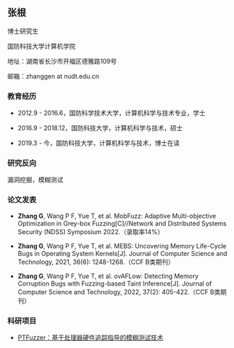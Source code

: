 ## 张根

博士研究生

国防科技大学计算机学院

地址：湖南省长沙市开福区德雅路109号

邮箱：zhanggen at nudt.edu.cn

### 教育经历

- 2012.9 - 2016.6，国防科学技术大学，计算机科学与技术专业，学士

- 2016.9 - 2018.12，国防科技大学，计算机科学与技术，硕士

- 2019.3 - 今，国防科技大学，计算机科学与技术，博士在读

### 研究反向

漏洞挖掘，模糊测试

### 论文发表

- **Zhang G**, Wang P F, Yue T, et al. MobFuzz: Adaptive Multi-objective Optimization in Grey-box Fuzzing[C]//Network and Distributed Systems Security (NDSS) Symposium 2022.（录取率14%）

- **Zhang G**, Wang P F, Yue T, et al. MEBS: Uncovering Memory Life-Cycle Bugs in Operating System Kernels[J]. Journal of Computer Science and Technology, 2021, 36(6): 1248-1268.（CCF B类期刊）

- **Zhang G**, Wang P F, Yue T, et al. ovAFLow: Detecting Memory Corruption Bugs with Fuzzing-based Taint Inference[J]. Journal of Computer Science and Technology, 2022, 37(2): 405-422.（CCF B类期刊）

### 科研项目

- [PTFuzzer：基于处理器硬件追踪指导的模糊测试技术](https://github.com/hunter-ht-2018/ptfuzzer)
